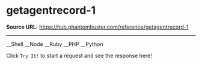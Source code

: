 # getagentrecord-1

**Source URL:** https://hub.phantombuster.com/reference/getagentrecord-1

---

__Shell __Node __Ruby __PHP __Python

Click `Try It!` to start a request and see the response here!